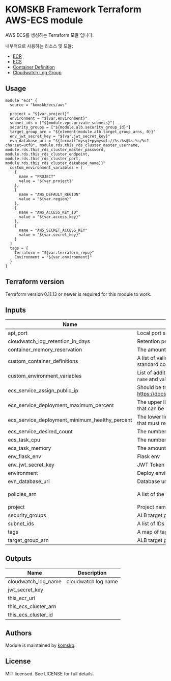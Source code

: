 # KOMSKB Framework Terraform AWS-ECS module 

AWS ECS를 생성하는 Terraform 모듈 입니다.

내부적으로 사용하는 리소스 및 모듈:

* [ECR](https://www.terraform.io/docs/providers/aws/r/ecr_repository.html)
* [ECS](https://github.com/terraform-aws-modules/terraform-aws-ecs)
* [Container Definition](https://github.com/cloudposse/terraform-aws-ecs-container-definition)
* [Cloudwatch Log Group](https://www.terraform.io/docs/providers/aws/r/cloudwatch_log_group.html)

## Usage

```hcl
module "ecs" {
  source = "komskb/ecs/aws"

  project = "${var.project}"
  environment = "${var.environment}"
  subnet_ids = ["${module.vpc.private_subnets}"]
  security_groups = ["${module.alb.security_group_id}"]
  target_group_arn = "${element(module.alb.target_group_arns, 0)}"
  env_jwt_secret_key = "${var.jwt_secret_key}"
  evn_database_uri = "${format("mysql+pymysql://%s:%s@%s:%s/%s?charset=utf8", module.rds.this_rds_cluster_master_username, module.rds.this_rds_cluster_master_password, module.rds.this_rds_cluster_endpoint, module.rds.this_rds_cluster_port, module.rds.this_rds_cluster_database_name)}"
  custom_environment_variables = [
    {
      name = "PROJECT"
      value = "${var.project}"
    },
    {
      name = "AWS_DEFAULT_REGION"
      value = "${var.region}"
    },
    {
      name = "AWS_ACCESS_KEY_ID"
      value = "${var.access_key}"
    },
    {
      name = "AWS_SECRET_ACCESS_KEY"
      value = "${var.secret_key}"
    }
  ]
  tags = {
    Terraform = "${var.terraform_repo}"
    Environment = "${var.environment}"
  }
}
```

## Terraform version

Terraform version 0.11.13 or newer is required for this module to work.


<!-- BEGINNING OF PRE-COMMIT-TERRAFORM DOCS HOOK -->
## Inputs

| Name | Description | Type | Default | Required |
|------|-------------|:----:|:-----:|:-----:|
| api\_port | Local port service should be running on. Default value is most likely fine. | string | `"5000"` | no |
| cloudwatch\_log\_retention\_in\_days | Retention period of service CloudWatch logs | string | `"7"` | no |
| container\_memory\_reservation | The amount of memory (in MiB) to reserve for the container | string | `"128"` | no |
| custom\_container\_definitions | A list of valid container definitions provided as a single valid JSON document. By default, the standard container definition is used. | string | `""` | no |
| custom\_environment\_variables | List of additional environment variables the container will use (list should contain maps with `name` and `value`) | list | `[]` | no |
| ecs\_service\_assign\_public\_ip | Should be true, if ECS service is using public subnets (more info: https://docs.aws.amazon.com/AmazonECS/latest/developerguide/task_cannot_pull_image.html) | string | `"false"` | no |
| ecs\_service\_deployment\_maximum\_percent | The upper limit (as a percentage of the service's desiredCount) of the number of running tasks that can be running in a service during a deployment | string | `"200"` | no |
| ecs\_service\_deployment\_minimum\_healthy\_percent | The lower limit (as a percentage of the service's desiredCount) of the number of running tasks that must remain running and healthy in a service during a deployment | string | `"50"` | no |
| ecs\_service\_desired\_count | The number of instances of the task definition to place and keep running | string | `"1"` | no |
| ecs\_task\_cpu | The number of cpu units used by the task | string | `"256"` | no |
| ecs\_task\_memory | The amount (in MiB) of memory used by the task | string | `"512"` | no |
| env\_flask\_env | Flask env | string | `"prodction"` | no |
| env\_jwt\_secret\_key | JWT Token secret key | string | `""` | no |
| environment | Deploy environment | string | `"production"` | no |
| evn\_database\_uri | Database uri (ex: mysql://) | string | `""` | no |
| policies\_arn | A list of the ARN of the policies you want to apply | list | `[ "arn:aws:iam::aws:policy/service-role/AmazonECSTaskExecutionRolePolicy" ]` | no |
| project | Project name to use on all resources created (VPC, ALB, etc) | string | n/a | yes |
| security\_groups | ALB target group arns | list | n/a | yes |
| subnet\_ids | A list of IDs of existing private subnets inside the VPC | list | `[]` | no |
| tags | A map of tags to use on all resources | map | `{}` | no |
| target\_group\_arn | ALB target group arn | string | n/a | yes |

## Outputs

| Name | Description |
|------|-------------|
| cloudwatch\_log\_name | cloudwatch log name |
| jwt\_secret\_key |  |
| this\_ecr\_uri |  |
| this\_ecs\_cluster\_arn |  |
| this\_ecs\_cluster\_id |  |

<!-- END OF PRE-COMMIT-TERRAFORM DOCS HOOK -->


## Authors

Module is maintained by [komskb](https://github.com/komskb).

## License

MIT licensed. See LICENSE for full details.
